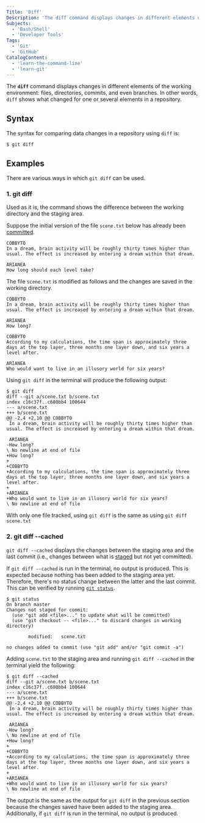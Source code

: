 ```yaml
---
Title: 'Diff'
Description: 'The diff command displays changes in different elements of a working environment: files, directories, commits, branches, etc.'
Subjects:
  - 'Bash/Shell'
  - 'Developer Tools'
Tags:
  - 'Git'
  - 'GitHub'
CatalogContent:
  - 'learn-the-command-line'
  - 'learn-git'
---
```


The **`diff`** command displays changes in different elements of the working environment: files, directories, commits, and even branches. In other words, `diff` shows what changed for one or several elements in a repository.

## Syntax

The syntax for comparing data changes in a repository using `diff` is:

```pseudo
$ git diff
```

## Examples

There are various ways in which `git diff` can be used.

### 1. git diff

Used as it is, the command shows the difference between the working directory and the staging area.

Suppose the initial version of the file `scene.txt` below has already been [committed](https://www.codecademy.com/resources/docs/git/commit).

```plaintext
COBBYTO
In a dream, brain activity will be roughly thirty times higher than usual. The effect is increased by entering a dream within that dream.

ARIANEA
How long should each level take?
```

The file `scene.txt` is modified as follows and the changes are saved in the working directory.

```plaintext
COBBYTO
In a dream, brain activity will be roughly thirty times higher than usual. The effect is increased by entering a dream within that dream.

ARIANEA
How long?

COBBYTO
According to my calculations, the time span is approximately three days at the top layer, three months one layer down, and six years a level after.

ARIANEA
Who would want to live in an illusory world for six years?
```

Using `git diff` in the terminal will produce the following output:

```shell
$ git diff
diff --git a/scene.txt b/scene.txt
index c16c37f..c680bb4 100644
--- a/scene.txt
+++ b/scene.txt
@@ -2,4 +2,10 @@ COBBYTO
 In a dream, brain activity will be roughly thirty times higher than usual. The effect is increased by entering a dream within that dream.

 ARIANEA
-How long?
\ No newline at end of file
+How long?
+
+COBBYTO
+According to my calculations, the time span is approximately three days at the top layer, three months one layer down, and six years a level after.
+
+ARIANEA
+Who would want to live in an illusory world for six years?
\ No newline at end of file
```

With only one file tracked, using `git diff` is the same as using `git diff scene.txt`

### 2. git diff --cached

`git diff --cached` displays the changes between the staging area and the last commit (i.e., changes between what is [staged](https://www.codecademy.com/resources/docs/git/add) but not yet committed).

If `git diff --cached` is run in the terminal, no output is produced. This is expected because nothing has been added to the staging area yet. Therefore, there's no status change between the latter and the last commit. This can be verified by running [`git status`](https://www.codecademy.com/resources/docs/git/status).

```shell
$ git status
On branch master
Changes not staged for commit:
  (use "git add <file>..." to update what will be committed)
  (use "git checkout -- <file>..." to discard changes in working directory)

        modified:   scene.txt

no changes added to commit (use "git add" and/or "git commit -a")
```

Adding `scene.txt` to the staging area and running `git diff --cached` in the terminal yield the following:

```shell
$ git diff --cached
diff --git a/scene.txt b/scene.txt
index c16c37f..c680bb4 100644
--- a/scene.txt
+++ b/scene.txt
@@ -2,4 +2,10 @@ COBBYTO
 In a dream, brain activity will be roughly thirty times higher than usual. The effect is increased by entering a dream within that dream.

 ARIANEA
-How long?
\ No newline at end of file
+How long?
+
+COBBYTO
+According to my calculations, the time span is approximately three days at the top layer, three months one layer down, and six years a level after.
+
+ARIANEA
+Who would want to live in an illusory world for six years?
\ No newline at end of file
```

The output is the same as the output for `git diff` in the previous section because the changes saved have been added to the staging area. Additionally, if `git diff` is run in the terminal, no output is produced.
